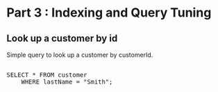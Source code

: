 # Part 3 : Indexing and Query Tuning

## Look up a customer by id

Simple query to look up a customer by customerId.

<pre id="example"> 
SELECT * FROM customer 
    WHERE lastName = "Smith";
</pre>
